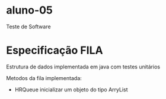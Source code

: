 # aluno-05

Teste de Software 

<h1>Especificação FILA </h1>

Estrutura de dados implementada em java com testes unitários

Metodos da fila implementada:

* HRQueue<T> inicializar um objeto do tipo ArryList

